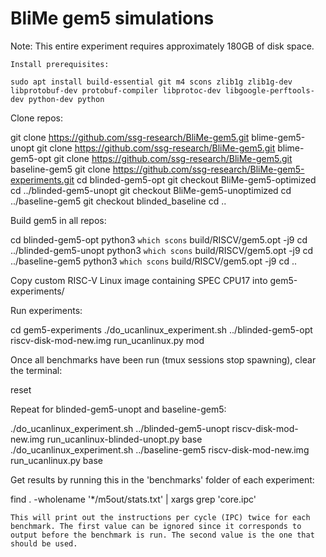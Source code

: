 BliMe gem5 simulations
======================

Note: This entire experiment requires approximately 180GB of disk space.

    Install prerequisites:

    sudo apt install build-essential git m4 scons zlib1g zlib1g-dev libprotobuf-dev protobuf-compiler libprotoc-dev libgoogle-perftools-dev python-dev python

Clone repos:

git clone https://github.com/ssg-research/BliMe-gem5.git blime-gem5-unopt
git clone https://github.com/ssg-research/BliMe-gem5.git blime-gem5-opt
git clone https://github.com/ssg-research/BliMe-gem5.git baseline-gem5
git clone https://github.com/ssg-research/BliMe-gem5-experiments.git
cd blinded-gem5-opt
git checkout BliMe-gem5-optimized
cd ../blinded-gem5-unopt
git checkout BliMe-gem5-unoptimized
cd ../baseline-gem5
git checkout blinded_baseline
cd ..

Build gem5 in all repos:

cd blinded-gem5-opt
python3 `which scons` build/RISCV/gem5.opt -j9
cd ../blinded-gem5-unopt
python3 `which scons` build/RISCV/gem5.opt -j9
cd ../baseline-gem5
python3 `which scons` build/RISCV/gem5.opt -j9
cd ..

Copy custom RISC-V Linux image containing SPEC CPU17 into gem5-experiments/

Run experiments:

cd gem5-experiments
./do_ucanlinux_experiment.sh ../blinded-gem5-opt riscv-disk-mod-new.img run_ucanlinux.py mod

Once all benchmarks have been run (tmux sessions stop spawning), clear the terminal:

 reset

Repeat for blinded-gem5-unopt and baseline-gem5:

 ./do_ucanlinux_experiment.sh ../blinded-gem5-unopt riscv-disk-mod-new.img run_ucanlinux-blinded-unopt.py base
 ./do_ucanlinux_experiment.sh ../baseline-gem5 riscv-disk-mod-new.img run_ucanlinux.py base

Get results by running this in the 'benchmarks' folder of each experiment:

find . -wholename '*/m5out/stats.txt' | xargs grep 'core.ipc'

    This will print out the instructions per cycle (IPC) twice for each benchmark. The first value can be ignored since it corresponds to output before the benchmark is run. The second value is the one that should be used.

